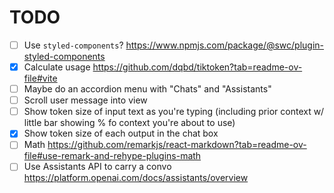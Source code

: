# TODO

- [ ] Use `styled-components`? https://www.npmjs.com/package/@swc/plugin-styled-components
- [x] Calculate usage https://github.com/dqbd/tiktoken?tab=readme-ov-file#vite
- [ ] Maybe do an accordion menu with "Chats" and "Assistants"
- [ ] Scroll user message into view
- [ ] Show token size of input text as you're typing (including prior context w/ little bar showing % fo context you're about to use)
- [x] Show token size of each output in the chat box
- [ ] Math https://github.com/remarkjs/react-markdown?tab=readme-ov-file#use-remark-and-rehype-plugins-math
- [ ] Use Assistants API to carry a convo https://platform.openai.com/docs/assistants/overview
